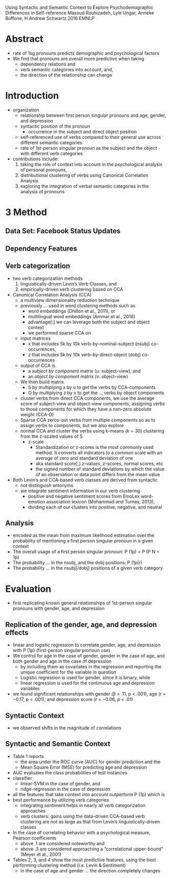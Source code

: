 Using Syntactic and Semantic Context to Explore
  Psychodemographic Differences in Self-reference
Masoud Rouhizadeh, Lyle Ungar, Anneke Buffone, H Andrew Schwartz
2016 EMNLP

# Abstract

* rate of 1sg pronouns predicts demographic and psychological factors
* We find that pronouns are overall more predictive when taking
  * dependency relations and
  * verb semantic categories into account, and,
  * the direction of the relationship can change

# Introduction

* organization
  * relationship between first person singular pronouns and
    age, gender, and depression
  * syntactic position of the pronoun
    * occurrence in the subject and direct object position
  * self-referenced use of verbs compared to their general use
    across different semantic categories
  * rate of 1st-person singular pronoun as the subject and the object
    with different verb categories
* contributions include:
  1. taking the role of context into account
    in the psychological analysis of personal pronouns,
  1. distributional clustering of verbs using Canonical Correlation Analysis
  1. exploring the integration of verbal semantic categories
    in the analysis of pronouns

# 3 Method

## Data Set: Facebook Status Updates

## Dependency Features

## Verb categorization

* two verb categorization methods
  1. linguistically-driven Levin’s Verb Classes, and
  1. empirically-driven verb clustering based on CCA
* Canonical Correlation Analysis (CCA)
  * a multiview dimensionality reduction technique
  * previously ... used in word clustering methods such as
    * word embeddings (Dhillon et al., 2011), or
    * multilingual word embeddings (Ammar et al., 2016)
    * advantage[:] we can leverage both the subject and object context
    * we performed sparse CCA on
  * input matrices
    * x that includes 5k by 10k verb-by-nominal-subject (nsubj) co-occurrences,
    * z that includes 5k by 10k verb-by-direct-object (dobj) co-occurrences
  * output of CCA is
    * a _subject by component_ matrix (u: subject-view), and
    * an _object by component_ matrix (v: object-view)
  * We then build matrix
    * S by multiplying x by u to get the verbs by CCA-components
    * O by multiplying z by v to get the ... verbs by object components
  * cluster verbs from direct CCA components,
    we use the average score of subject-view and object-view components,
    assigning verbs to those components
    for which they have a non-zero absolute weight (CCA-D)
  * Sparse CCA zeros-out verbs from multiple components so as to assign verbs
    to components, but we also explore
  * normal CCA and cluster the verbs using
    k-means (k = 30) clustering from the z-scaled values of S
    * z-scale
      * Standardization or z-scores is the most commonly used method. It
        converts all indicators to a common scale with an average of zero and
        standard deviation of one
      * aka standard score[,] z-values, z-scores, normal scores, etc
      * the signed number of standard deviations by which the value of an
        observation or data point differs from the mean value
* Both Levin’s and CCA-based verb classes are derived from syntactic
  * not distinguish antonyms
  * we integrate sentiment information in our verb clustering
    * positive and negative sentiment scores
      from EmoLex word-emotion association lexicon (Mohammad and Turney, 2013),
    * dividing each of our clusters into positive, negative, and neutral

## Analysis

* encoded as the mean from maximum likelihood estimation over the probability
  of mentioning a first person singular pronoun in a given context
* The overall usage of a first person singular pronoun: P (1p) = P (P N = 1p)
* The probability ... in the nsubj, and the dobj positions: P (1p|r)
* The probability ... in the nsubj[/dobj] positions of a given verb category

# Evaluation

* first replicating known general relationships of 1st-person singular
  pronouns with gender, age, and depression

## Replication of the gender, age, and depression effects

* linear and logistic regression to correlate gender, age, and depression
  with P (1p) (first-person singular pronoun use)
* We control for age in the case of gender, gender in the case of age, and both
  gender and age in the case of depression
  * by including them as covariates in the regression and reporting the unique
    coefficient for the variable in question
  * Logistic regression is used for gender, since it is binary, while
  * linear regression is used for the continuous age and depression variables
* we found significant relationships with gender (β = .11, p < .001),
  age (r = −0.17, p < .001), and depression score (r = −0.06, p < .01)

## Syntactic Context

* we observed shifts in the magnitude of correlations

## Syntactic and Semantic Context

* Table 1 reports
  * the area under the ROC curve (AUC) for gender prediction and the
  * Mean Square Error (MSE) for predicting age and depression
* AUC evaluates the class probabilities of test instances
* classifier
  * linear-SVM in the case of gender, and
  * ridge-regression in the case of depression
* all the features that take context into account outperform P (1p) which is
* best performance by utilizing verb categories
  * integrating sentiment helps in nearly all verb categorization approaches
  * verb clusters: gains using the data-driven CCA-based verb clustering are
    not as large as that from Levin’s linguistically-driven classes
* In the case of correlating behavior with a psychological measure, Pearson
  coefficients
  * above .1 are considered noteworthy and
  * above .3 are considered approaching a “correlational upper-bound"
    (Meyer et al., 2001)
* Tables 2, 3, and 4 show the most predictive features,
  using the best performing clustering method (i.e. Levin & Sentiment)
  * in the case of age and gender ...  the direction completely changes
